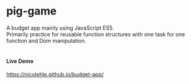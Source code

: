 # pig-game
A budget app mainly using JavaScript ES5.<br> 
Primarily practice for reusable function structures with one task for one function and Dom manipulation.<br><br>

#### Live Demo
https://nicolehle.github.io/budget-app/

